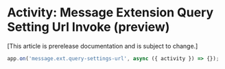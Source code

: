 # Activity: Message Extension Query Setting Url Invoke (preview)

[This article is prerelease documentation and is subject to change.]

```typescript
app.on('message.ext.query-settings-url', async ({ activity }) => {});
```